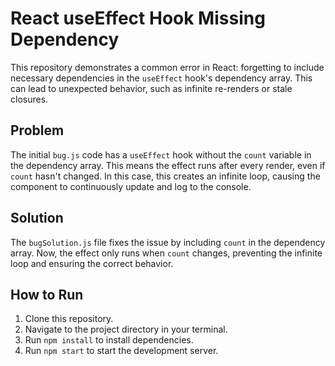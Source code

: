 # React useEffect Hook Missing Dependency
This repository demonstrates a common error in React: forgetting to include necessary dependencies in the `useEffect` hook's dependency array. This can lead to unexpected behavior, such as infinite re-renders or stale closures.

## Problem
The initial `bug.js` code has a `useEffect` hook without the `count` variable in the dependency array. This means the effect runs after every render, even if `count` hasn't changed. In this case, this creates an infinite loop, causing the component to continuously update and log to the console.

## Solution
The `bugSolution.js` file fixes the issue by including `count` in the dependency array. Now, the effect only runs when `count` changes, preventing the infinite loop and ensuring the correct behavior.

## How to Run
1. Clone this repository.
2. Navigate to the project directory in your terminal.
3. Run `npm install` to install dependencies.
4. Run `npm start` to start the development server.